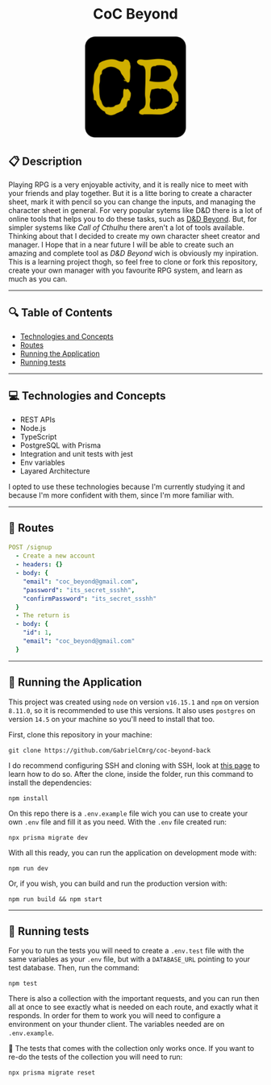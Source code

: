 # <p align = "center">CoC Beyond</p>

<p align="center">
   <img src="./logo.png" alt="logo" height="200"/>
</p>

## :clipboard: Description

Playing RPG is a very enjoyable activity, and it is really nice to meet with your friends and play together. But it is a litte boring to create a character sheet, mark it with pencil so you can change the inputs, and managing the character sheet in general. For very popular sytems like D&D there is a lot of online tools that helps you to do these tasks, such as [D&D Beyond](https://www.dndbeyond.com/). But, for simpler systems like _Call of Cthulhu_ there aren't a lot of tools available. Thinking about that I decided to create my own character sheet creator and manager. I Hope that in a near future I will be able to create such an amazing and complete tool as _D&D Beyond_ wich is obviously my inpiration. This is a learning project thogh, so feel free to clone or fork this repository, create your own manager with you favourite RPG system, and learn as much as you can.

---

## :mag: Table of Contents

- [Technologies and Concepts](#computer-technologies-and-concepts)
- [Routes](#rocket-routes)
- [Running the Application](#checkered_flag-running-the-application)
- [Running tests](#test_tube-running-tests)

---

## :computer: Technologies and Concepts

- REST APIs
- Node.js
- TypeScript
- PostgreSQL with Prisma
- Integration and unit tests with jest
- Env variables
- Layared Architecture

I opted to use these technologies because I'm currently studying it and because I'm more confident with them, since I'm more familiar with.

---

## :rocket: Routes

```yml
POST /signup
  - Create a new account
  - headers: {}
  - body: {
    "email": "coc_beyond@gmail.com",
    "password": "its_secret_ssshh",
    "confirmPassword": "its_secret_ssshh"
  }
  - The return is
  - body: {
    "id": 1,
    "email": "coc_beyond@gmail.com"
  }
```

---

## :checkered_flag: Running the Application

This project was created using `node` on version `v16.15.1` and `npm` on version `8.11.0`, so it is recommended to use this versions. It also uses `postgres` on version `14.5` on your machine so you'll need to install that too.

First, clone this repository in your machine:

```
git clone https://github.com/GabrielCmrg/coc-beyond-back
```

I do recommend configuring SSH and cloning with SSH, look at [this page](https://docs.github.com/pt/authentication/connecting-to-github-with-ssh/adding-a-new-ssh-key-to-your-github-account) to learn how to do so. After the clone, inside the folder, run this command to install the dependencies:

```
npm install
```

On this repo there is a `.env.example` file wich you can use to create your own `.env` file and fill it as you need. With the `.env` file created run:

```
npx prisma migrate dev
```

With all this ready, you can run the application on development mode with:

```
npm run dev
```

Or, if you wish, you can build and run the production version with:

```
npm run build && npm start
```

---

## :test_tube: Running tests

For you to run the tests you will need to create a `.env.test` file with the same variables as your `.env` file, but with a `DATABASE_URL` pointing to your test database. Then, run the command:

```
npm test
```

There is also a collection with the important requests, and you can run then all at once to see exactly what is needed on each route, and exactly what it responds. In order for them to work you will need to configure a environment on your thunder client. The variables needed are on `.env.example`.

:stop_sign: The tests that comes with the collection only works once. If you want to re-do the tests of the collection you will need to run:

```
npx prisma migrate reset
```
